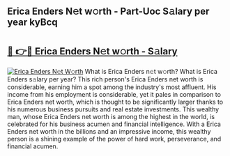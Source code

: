 ## Erica Enders N𝚎t w𝚘rth - Part-Uoc S𝚊lary per year kyBcq

# <h2><a href="http://gc3nlhd.nevu.top/?p=Erica+Enders">🔗 👉🔴 Erica Enders N𝚎t w𝚘rth - S𝚊lary</a></h2>

[![Erica Enders N𝚎t W𝚘rth](https://i.imgur.com/Oavwk0R.jpeg)](http://gc3nlhd.nevu.top/?p=Erica+Enders)
What is Erica Enders n𝚎t w𝚘rth? What is Erica Enders s𝚊lary per year?
This rich person's Erica Enders net worth is considerable, earning him a spot among the industry's most affluent. His income from his employment is considerable, yet it pales in comparison to Erica Enders net worth, which is thought to be significantly larger thanks to his numerous business pursuits and real estate investments. This wealthy man, whose Erica Enders net worth is among the highest in the world, is celebrated for his business acumen and financial intelligence. With a Erica Enders net worth in the billions and an impressive income, this wealthy person is a shining example of the power of hard work, perseverance, and financial acumen.
